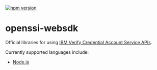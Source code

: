 [![npm version](https://badge.fury.io/js/openssi-websdk.svg)](https://badge.fury.io/js/openssi-websdk)

# openssi-websdk

Official libraries for using [IBM Verify Credential Account Service APIs](https://swagger.info.verify-creds.com/api/v1/docs/).

Currently supported languages include:

- [Node.js](nodejs/README.md)
